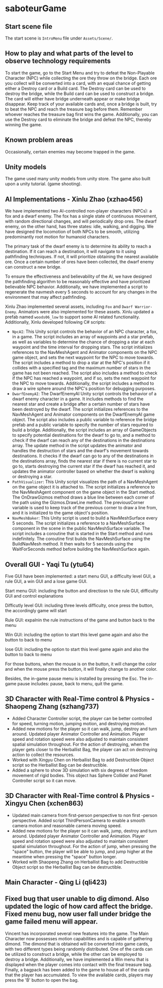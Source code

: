 # saboteurGame

## Start scene file
The start scene is `IntroMenu` file under `Assets/Scene/`.

## How to play and what parts of the level to observe technology requirements
To start the game, go to the Start Menu and try to defeat the Non-Playable Character (NPC) while collecting the ore they throw on the bridge. Each ore you collect will be converted into a card, with an equal chance of getting either a Destroy card or a Build card. The Destroy card can be used to destroy the bridge, while the Build card can be used to construct a bridge. The card will either have bridge underneath appear or make bridge disappear. Keep track of your available cards and, once a bridge is built, try to beat the NPC and reach the treasure bag before them. Remember whoever reaches the treasure bag first wins the game.  Additionally, you can use the Destroy card to eliminate the bridge and defeat the NPC, thereby winning the game.

## Known problem areas
Occasionally, certain enemies may become trapped in the game.

## Unity models
The game used many unity models from unity store.
The game also built upon a unity tutorial. (game shooting).

## AI Implementations - Xinlu Zhao (xzhao456)
We have implemented two AI-controlled non-player characters (NPCs): a fox and a dwarf enemy. The fox has a single state of continuous movement, with random directional changes, and will periodically drop ores. The dwarf enemy, on the other hand, has three states: idle, walking, and digging. We have designed the locomotion of both NPCs to be smooth, utilizing predominantly root motion for humanoid characters.

The primary task of the dwarf enemy is to determine its ability to reach a destination. If it can reach a destination, it will navigate to it using pathfinding techniques. If not, it will prioritize obtaining the nearest available ore. Once a certain number of ores have been collected, the dwarf enemy can construct a new bridge.

To ensure the effectiveness and believability of the AI, we have designed the pathfinding algorithm to be reasonably effective and have prioritized believable NPC behavior. Additionally, we have implemented a script to regenerate the navmesh every 5 seconds to account for any changes in the environment that may affect pathfinding.

Xinlu Zhao implemented several assets, including `Fox` and `Dwarf Warrior-Enemy`. Animators were also implemented for these assets. Xinlu updated a prefab named `woods06_low` to support some AI related functionality. Additionally, Xinlu developed following C# scripts:
- `NpcAI`: 
    This Unity script controls the behavior of an NPC character, a fox, in a game. The script includes an array of waypoints and a star prefab, as well as variables to determine the chance of dropping a star at each waypoint and the time interval for dropping stars. The script initializes references to the NavMeshAgent and Animator components on the NPC game object, and sets the next waypoint for the NPC to move towards. The script includes a method to drop a star at the NPC's position if it collides with a specified tag and the maximum number of stars in the game has not been reached. The script also includes a method to check if the NPC has reached a waypoint, and if so, sets the next waypoint for the NPC to move towards. Additionally, the script includes a method to draw a wire sphere around the NPC's position for debugging purposes.
- `DwarfEnemyAI`:
    The DwarfEnemyAI Unity script controls the behavior of a dwarf enemy character in a game. It includes methods to find the nearest star and create a bridge after a certain number of stars have been destroyed by the dwarf. The script initializes references to the NavMeshAgent and Animator components on the DwarfEnemyAI game object. The script also includes a public variable to reference the bridge prefab and a public variable to specify the number of stars required to build a bridge. Additionally, the script includes an array of GameObjects to specify potential destinations for the dwarf to go to, and a method to check if the dwarf can reach any of the destinations in the destinations array. The update method in the script updates the animator and handles the destruction of stars and the dwarf's movement towards destinations. It checks if the dwarf can go to any of the destinations in the destinations array, finds the nearest star if there is no current star to go to, starts destroying the current star if the dwarf has reached it, and updates the animator controller based on whether the dwarf is walking or destroying a star.
- `PathVisualizer`:
    This Unity script visualizes the path of a NavMeshAgent on the game object it is attached to. The script initializes a reference to the NavMeshAgent component on the game object in the Start method. The OnDrawGizmos method draws a blue line between each corner of the path using the Gizmos.DrawLine method. The previousCorner variable is used to keep track of the previous corner to draw a line from, and it is initialized to the game object's position.
- `NavMeshBaker`:
    This Unity script is used to build a NavMeshSurface every 5 seconds. The script initializes a reference to a NavMeshSurface component in the scene in the public NavMeshSurface variable. The script includes a coroutine that is started in the Start method and runs indefinitely. The coroutine first builds the NavMeshSurface using the BuildNavMesh method. It then waits for 5 seconds using the WaitForSeconds method before building the NavMeshSurface again.
    
## Overall GUI - Yaqi Tu (ytu64)
Five GUI have been implemented: a start menu GUI, a difficulty level GUI, a rule GUI, a win GUI and a lose game GUI.

Start menu GUI: including the button and directiosn to the rule GUI, difficulty GUI and control explanations

Difficutly level GUI: including three levels difficulty, once press the button, the accordingly game will start

Rule GUI: expalnin the rule instructions of the game and button back to the menu

Win GUI: including the option to start this level game again and also the button to back to menu

lose GUI: including the option to start this level game again and also the button to back to menu

For those buttons, when the mouse is on the button, it will change the color and when the mouse press the button, it will finally change to another color.

Besides, the in-game pause menu is installed by pressing the Esc. The in-game pause includes: pause, back to menu, quit the game.

## 3D Character with Real-Time control & Physics - Shaopeng Zhang (szhang737)
- Added Character Controller script, the player can be better controlled for speed, turning motion, jumping motion, and destroying motion.
- Added new motions for the player so it can walk, jump, destroy and turn around. Updated player Animator Controller and Animation. Player speed and rotation speed were also adjusted to maintain consistent spatial simulation throughout. For the action of destroying, when the player gets closer to the Herballist Bag, the player can act on destroying action to collect the resources.
- Worked with Xingyu Chen on Herballist Bag to add Destructible Object script so the Herballist Bag can be destructible.
- Added a sphere to show 3D simulation with six degrees of freedom movement of rigid bodies. This object has Sphere Collider and Planet Controller script so it can move.

## 3D Character with Real-Time control & Physics - Xingyu Chen (xchen863)
- Updated main camera from first-person perspective to non first -person perspective. Added script ThirdPersonCamera to enable a smooth camera motion and reasonable camera moving speed.
- Added new motions for the player so it can walk, jump, destroy and turn around. Updated player Animator Controller and Animation. Player speed and rotation speed were also adjusted to maintain consistent spatial simulation throughout. For the action of jump, when pressing the "space" button, the player will be able to jump, and jump higher at the meantime when pressing the "space" button longer.
- Worked with Shaopeng Zhang on Herballist Bag to add Destructible Object script so the Herballist Bag can be destructible.

## Main Character - Qing Li  (qli423)
Fixed bug that user unable to dig dimond. Also updated the logic of how card affect the bridge. 
Fixed menu bug, now user fall under bridge the game failed menu will appear. 
--
Vincent has incorporated several new features into the game. The Main Character now possesses motion capabilities and is capable of gathering dimond. The dimond that is obtained will be converted into game cards, with two different types being randomly distributed. One of the cards can be utilized to construct a bridge, while the other can be employed to destroy a bridge. Additionally, we have implemented a Win menu that is displayed when the player comes into contact with the final treasure bag. Finally, a bagpack has been added to the game to house all of the cards that the player has accumulated. To view the available cards, players may press the 'B' button to open the bag. 
